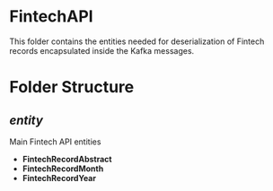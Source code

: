 # FintechAPI

This folder contains the entities needed for deserialization of Fintech records encapsulated inside the Kafka messages. 

# Folder Structure

## <em>entity</em>

Main Fintech API entities

- <strong>FintechRecordAbstract</strong>
- <strong>FintechRecordMonth</strong>
- <strong>FintechRecordYear</strong>